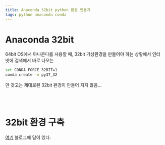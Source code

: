 ```yaml
---
title: Anaconda 32bit python 환경 만들기
tags: python anaconda conda
---
```



# Anaconda 32bit

64bit OS에서 아나콘다를 사용할 때,
32bit 가상환경을 만들어야 하는 상황에서
인터넷에 검색에서 바로 나오는

```sh
set CONDA_FORCE_32BIT=1
conda create -n py37_32
```

만 갖고는 제대로된 32bit 환경이 만들어 지지 않음...
 
</br>
</br>
 
<!--more-->

# 32bit 환경 구축

[여기](https://m.blog.naver.com/PostView.nhn?blogId=haanoon&logNo=221814660104&referrerCode=0&searchKeyword=32)
블로그에 답이 있다.





